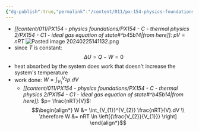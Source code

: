 ```yaml
---
{"dg-publish":true,"permalink":"/content/011/px-154-physics-foundations/px-154-d-the-first-law-of-thermodynamic/px-154-d4c-isotherm/","noteIcon":"1","created":"2025-08-27T13:14:00.111+01:00","updated":"2024-11-26T19:50:53.000+00:00"}
---
```


- *[[content/011/PX154 - physics foundations/PX154 - C - thermal physics 2/PX154 - C1 - ideal gas equation of state#^b45b14\|from here]]*: $pV=nRT$
![Pasted image 20240225141132.png](/img/user/pics/Pasted%20image%2020240225141132.png)
- since $T$ is constant: 
$$\Delta U = Q - W = 0$$
- heat absorbed by the system does work that doesn't increase the system's temperature
- work done: $W = \int_{V_{1}}^{V_{2}} p.dV$
	- *[[content/011/PX154 - physics foundations/PX154 - C - thermal physics 2/PX154 - C1 - ideal gas equation of state#^b45b14\|from here]]*: $p= \frac{nRT}{V}$: 
$$\begin{align*}
	W &= \int_{V_{1}}^{V_{2}} \frac{nRT}{V}.dV \\
	\therefore W &= nRT \ln \left[{\frac{V_{2}}{V_{1}}} \right]
\end{align*}$$